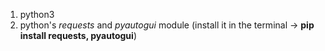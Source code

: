 1. python3
2. python's *requests* and *pyautogui* module (install it in the terminal -> **pip install requests, pyautogui**)
